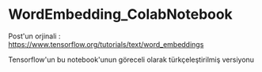 # WordEmbedding_ColabNotebook

Post'un orjinali : https://www.tensorflow.org/tutorials/text/word_embeddings

Tensorflow'un bu notebook'unun göreceli olarak türkçeleştirilmiş versiyonu
